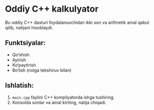 # Oddiy C++ kalkulyator

Bu oddiy C++ dasturi foydalanuvchidan ikki son va arifmetik amal qabul qilib, natijani hisoblaydi.

## Funktsiyalar:
- Qo‘shish
- Ayirish
- Ko‘paytirish
- Bo‘lish (nolga tekshiruv bilan)

## Ishlatish:
1. `main.cpp` faylini C++ kompilyatorda ishga tushiring.
2. Konsolda sonlar va amal kiriting, natija chiqadi.
